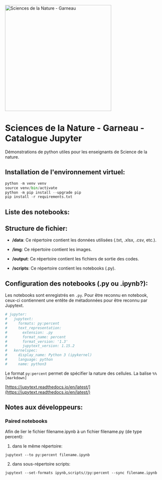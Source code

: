 <img src="https://github.com/Benjamin-GosselinCliche/SciencesDeLaNature_Garneau_Catalogue_Jupyter/assets/21174453/35aebb6d-4c62-41a9-8b3c-a44c2022ae54" alt="Sciences de la Nature - Garneau" width="350">

# Sciences de la Nature - Garneau - Catalogue Jupyter

Démonstrations de python utiles pour les enseignants de Science de la nature.

## Installation de l'environnement virtuel:

```python
python -m venv venv
source venv/bin/activate
python -m pip install --upgrade pip
pip install -r requirements.txt
```

## Liste des notebooks:

## Structure de fichier:

- **/data**: Ce répertoire contient les données utilisées (.txt, .xlsx, .csv, etc.).

- **/img**: Ce répertoire contient les images.

- **/output**: Ce répertoire contient les fichiers de sortie des codes.

- **/scripts**: Ce répertoire contient les notebooks (.py).

## Configuration des notebooks (.py ou .ipynb?):

Les notebooks sont enregistrés en `.py`. Pour être reconnu en notebook, ceux-ci contiennent une entête de métadonnées pour être reconnu par Jupytext.

```python
# jupyter:
#   jupytext:
#     formats: py:percent
#     text_representation:
#       extension: .py
#       format_name: percent
#       format_version: '1.3'
#       jupytext_version: 1.15.2
#   kernelspec:
#     display_name: Python 3 (ipykernel)
#     language: python
#     name: python3
```

Le format `py:percent` permet de spécifier la nature des cellules. La balise `%% [markdown]`
 


[https://jupytext.readthedocs.io/en/latest/](https://jupytext.readthedocs.io/en/latest/)


## Notes aux développeurs:

### Paired notebooks

Afin de lier le fichier filename.ipynb à un fichier filename.py (de type percent):

1) dans le même répertoire:
```
jupytext --to py:percent filename.ipynb
```

2) dans sous-répertoire scripts:
```
jupytext --set-formats ipynb,scripts//py:percent --sync filename.ipynb
```

